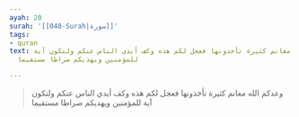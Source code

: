 ```yaml
---
ayah: 20
surah: '[[048-Surah|سورة]]'
tags:
- quran
text: وعدكم الله مغانم كثيرة تأخذونها فعجل لكم هذه وكف أيدي الناس عنكم ولتكون آية
  للمؤمنين ويهديكم صراطا مستقيما

---
```

> وعدكم الله مغانم كثيرة تأخذونها فعجل لكم هذه وكف أيدي الناس عنكم ولتكون آية للمؤمنين ويهديكم صراطا مستقيما
